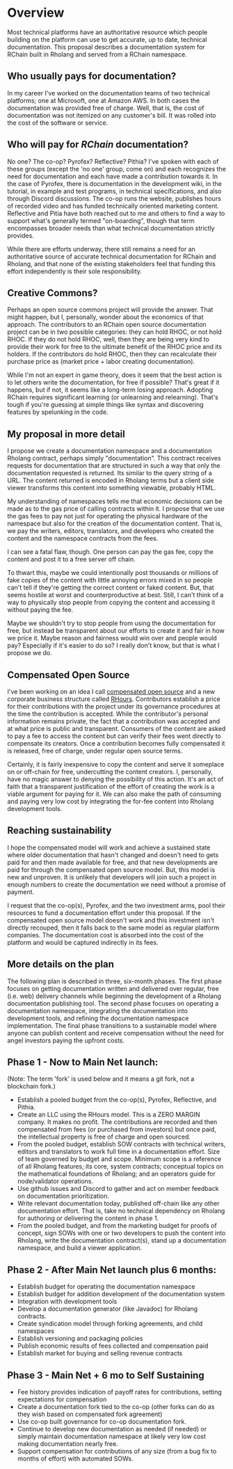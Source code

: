 # Overview
Most technical platforms have an authoritative resource which people building on the platform can use to get accurate, up to date, technical documentation. This proposal describes a documentation system for RChain built in Rholang and served from a RChain namespace. 

## Who usually pays for documentation?
In my career I've worked on the documentation teams of two technical platforms; one at Microsoft, one at Amazon AWS. In both cases the documentation was provided free of charge. Well, that is, the cost of documentation was not itemized on any customer's bill. It was rolled into the cost of the software or service.

## Who will pay for *RChain* documentation?
No one? The co-op? Pyrofex? Reflective? Pithia? I've spoken with each of these groups (except the 'no one' group, come on) and each recognizes the need for documentation and each have made a contribution towards it. In the case of Pyrofex, there is documentation in the development wiki, in the tutorial, in example and test programs, in technical specifications, and also through Discord discussions. The co-op runs the website, publishes hours of recorded video and has funded technically oriented marketing content. Reflective and Pitia have both reached out to me and others to find a way to support what's generally termed "on-boarding", though that term encompasses broader needs than what technical documentation strictly provides. 

While there are efforts underway, there still remains a need for an authoritative source of accurate technical documentation for RChain and Rholang, and that none of the existing stakeholders feel that funding this effort independently is their sole responsibility.

## Creative Commons?
Perhaps an open source commons project will provide the answer. That might happen, but I, personally, wonder about the economics of that approach. The contributors to an RChain open source documentation project can be in two possible categories: they can hold RHOC, or not hold RHOC. If they do not hold RHOC, well, then they are being very kind to provide their work for free to the ultimate benefit of the RHOC price and its holders. If the contributors do hold RHOC, then they can recalculate their purchase price as (market price + labor creating documentation). 

While I'm not an expert in game theory, does it seem that the best action is to let others write the documentation, for free if possible? That's great if it happens, but if not, it seems like a long-term losing approach. Adopting RChain requires significant learning (or unlearning and relearning). That's tough if you're guessing at simple things like syntax and discovering features by spelunking in the code.

## My proposal in more detail
I propose we create a documentation namespace and a documentation Rholang contract, perhaps simply "documentation". This contract receives requests for documentation that are structured in such a way that only the documentation requested is returned. Its similar to the query string of a URL. The content returned is encoded in Rholang terms but a client side viewer transforms this content into something viewable, probably HTML.

My understanding of namespaces tells me that economic decisions can be made as to the gas price of calling contracts within it. I propose that we use the gas fees to pay not just for operating the physical hardware of the namespace but also for the creation of the documentation content. That is, we pay the writers, editors, translators, and developers who created the content and the namespace contracts from the fees.

I can see a fatal flaw, though. One person can pay the gas fee, copy the content and post it to a free server off chain. 

To thwart this, maybe we could intentionally post thousands or millions of fake copies of the content with little annoying errors mixed in so people can't tell if they're getting the correct content or faked content. But, that seems hostile at worst and counterproductive at best. Still, I can't think of a way to physically stop people from copying the content and accessing it without paying the fee. 

Maybe we shouldn't try to stop people from using the documentation for free, but instead be transparent about our efforts to create it and fair in how we price it. Maybe reason and fairness would win over and people would pay? Especially if it's easier to do so? I really don't know, but that is what I propose we do.

## Compensated Open Source
I've been working on an idea I call [compensated open source](https://github.com/RHours/RHours/blob/master/CompensatedOpenSource.md) and a new corporate business structure called [RHours](https://github.com/RHours/RHours). Contributors establish a price for their contributions with the project under its governance procedures at the time the contribution is accepted. While the contributor's personal information remains private, the fact that a contribution was accepted and at what price is public and transparent. Consumers of the content are asked to pay a fee to access the content but can verify their fees went directly to compensate its creators. Once a contribution becomes fully compensated it is released, free of charge, under regular open source terms. 

Certainly, it is fairly inexpensive to copy the content and serve it someplace on or off-chain for free, undercutting the content creators. I, personally, have no magic answer to denying the possibility of this action. It's an act of faith that a transparent justification of the effort of creating the work is a viable argument for paying for it. We can also make the path of consuming and paying very low cost by integrating the for-fee content into Rholang development tools.

## Reaching sustainability
I hope the compensated model will work and achieve a sustained state where older documentation that hasn't changed and doesn't need to gets paid for and then made available for free, and that new developments are paid for through the compensated open source model. But, this model is new and unproven. It is unlikely that developers will join such a project in enough numbers to create the documentation we need without a promise of payment.

I request that the co-op(s), Pyrofex, and the two investment arms, pool their resources to fund a documentation effort under this proposal. If the compensated open source model doesn't work and this investment isn't directly recouped, then it falls back to the same model as regular platform companies. The documentation cost is absorbed into the cost of the platform and would be captured indirectly in its fees.

## More details on the plan
The following plan is described in three, six-month phases. The first phase focuses on getting documentation written and delivered over regular, free (i.e. web) delivery channels while beginning the development of a Rholang documentation publishing tool. The second phase focuses on operating a documentation namespace, integrating the documentation into development tools, and refining the documentation namespace implementation. The final phase transitions to a sustainable model where anyone can publish content and receive compensation without the need for angel investors paying the upfront costs.


## Phase 1 - Now to Main Net launch:
(Note: The term 'fork' is used  below and it means a git fork, not a blockchain fork.)


* Establish a pooled budget from the co-op(s), Pyrofex, Reflective, and Pithia. 
* Create an LLC using the RHours model. This is a ZERO MARGIN company. It makes no profit. The contributions are recorded and then compensated from fees (or purchased from investors) but once paid, the intellectual property is free of charge and open sourced. 
* From the pooled budget, establish SOW contracts with technical writers, editors and translators to work full time in a documentation effort. Size of team governed by budget and scope. Minimum scope is a reference of all Rholang features; its core, system contracts; conceptual topics on the mathematical foundations of Rholang; and an operators guide for node/validator operations. 
* Use github issues and Discord to gather and act on member feedback on documentation prioritization. 
* Write relevant documentation today, published off-chain like any other documentation effort. That is, take no technical dependency on Rholang for authoring or delivering the content in phase 1. 
* From the pooled budget, and from the marketing budget for proofs of concept, sign SOWs with one or two developers to push the content into Rholang, write the documentation contract(s), stand up a documentation namespace, and build a viewer application. 

## Phase 2 - After Main Net launch plus 6 months:
* Establish budget for operating the documentation namespace
* Establish budget for addition development of the documentation system
* Integration with development tools
* Develop a documentation generator (like Javadoc) for Rholang contracts.
* Create syndication model through forking agreements, and child namespaces
* Establish versioning and packaging policies
* Publish economic results of fees collected and compensation paid
* Establish market for buying and selling revenue contracts

## Phase 3 - Main Net + 6 mo to Self Sustaining
* Fee history provides indication of payoff rates for contributions, setting expectations for compensation
* Create a documentation fork tied to the co-op (other forks can do as they wish based on compensated fork agreement)
* Use co-op built governance for co-op documentation fork.
* Continue to develop new documentation as needed (if needed) or simply maintain documentation namespace at likely very low cost making documentation nearly free.
* Support compensation for contributions of any size (from a bug fix to months of effort) with automated SOWs.
